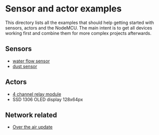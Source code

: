 # Sensor and actor examples
This directory lists all the examples that should help getting started with sensors, actors and the NodeMCU. 
The main intent is to get all devices working first and combine them for more complex projects afterwards.

## Sensors
* [water flow sensor](flowsensor)
* [dust sensor](dustsensor)

## Actors
* [4 channel relay module](relay)
* SSD 1306 OLED display 128x64px

## Network related
* [Over the air update](ota)
